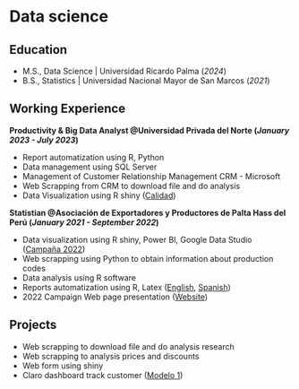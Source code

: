 # Data science

## Education
- M.S., Data Science | Universidad Ricardo Palma (_2024_)
- B.S., Statistics | Universidad Nacional Mayor de San Marcos (_2021_)

## Working Experience
**Productivity & Big Data Analyst @Universidad Privada del Norte (_January 2023 - July 2023_)**
- Report automatization using R, Python
- Data management using SQL Server
- Management of Customer Relationship Management CRM - Microsoft
- Web Scrapping from CRM to download file and do analysis
- Data Visualization using R shiny ([Calidad](https://repositjose.shinyapps.io/DashboardCalidad11/))

**Statistian @Asociación de Exportadores y Productores de Palta Hass del Perú (_January 2021 - September 2022_)**
- Data visualization using R shiny, Power BI, Google Data Studio ([Campaña 2022](https://repositjose.shinyapps.io/Semana29/))
- Web scrapping using Python to obtain information about production codes
- Data analysis using R software
- Reports automatization using R, Latex ([English](https://github.com/RcanariDev/ProhassPresentations2022/blob/main/pdf/3Presentacion2022Comprimido11.pdf), [Spanish](https://github.com/RcanariDev/ProhassPresentations2022/blob/main/pdf/Presentacion2022Comprimido11.pdf))
- 2022 Campaign Web page presentation ([Website](https://rcanaridev.github.io/Semana29Prohass2022/)) 

## Projects
* Web scrapping to download file and do analysis research
* Web scrapping to analysis prices and discounts
* Web form using shiny
* Claro dashboard track customer ([Modelo 1](https://repositjose.shinyapps.io/PruebaClaro1/))

